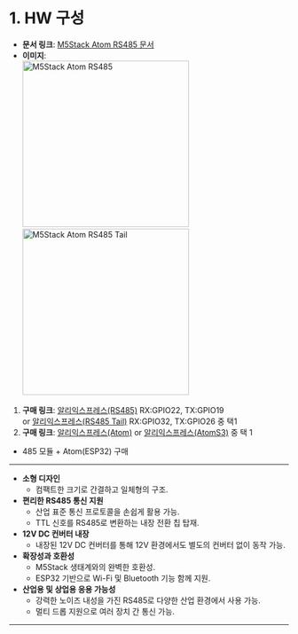 # 1. HW 구성
- **문서 링크**: [M5Stack Atom RS485 문서](https://docs.m5stack.com/en/atom/Atomic%20RS485%20Base)
- **이미지**:
  <br>
  <img src="https://static-cdn.m5stack.com/resource/docs/products/atom/Atomic%20RS485%20Base/img-482d74b8-0462-4139-943a-b8bf43da18c4.webp" alt="M5Stack Atom RS485" width="300">
  <img src="https://static-cdn.m5stack.com/resource/docs/products/atom/tail485/tail485_01.webp" alt="M5Stack Atom RS485 Tail" width="300">
  <br>
1. **구매 링크**: [알리익스프레스(RS485)](https://ko.aliexpress.com/item/1005005912210853.html?pdp_npi=4%40dis%21KRW%21%E2%82%A9%2015%2C450%21%E2%82%A9%2015%2C450%21%21%2110.19%2110.19%21%402101246417367405806363493eb3a8%2112000034821216022%21sh%21KR%210%21X&spm=a2g0o.store_pc_allItems_or_groupList.new_all_items_2007608036152.1005005912210853&gatewayAdapt=glo2kor) RX:GPIO22, TX:GPIO19<br>
or [알리익스프레스(RS485 Tail)](https://ko.aliexpress.com/item/1005003297531645.html?pdp_npi=4%40dis%21USD%21US%20%246.95%21US%20%240.99%21%21%216.95%210.99%21%40212a6e3217429992481557241e10e2%2112000025078858343%21sh%21KR%210%21X&spm=a2g0o.store_pc_allItems_or_groupList.new_all_items_2007608036152.1005003297531645&gatewayAdapt=glo2kor) RX:GPIO32, TX:GPIO26 중 택1
2. **구매 링크**: [알리익스프레스(Atom)](https://ko.aliexpress.com/item/1005003299215808.html?pdp_npi=4%40dis%21KRW%21₩%2011%2C341%21₩%2011%2C341%21%21%217.65%217.65%21%402140c1c317374652352956593e85b5%2112000025086683331%21sh%21KR%210%21X&spm=a2g0o.store_pc_allItems_or_groupList.new_all_items_2007608036152.1005003299215808&gatewayAdapt=glo2kor) or [알리익스프레스(AtomS3)](https://ko.aliexpress.com/item/1005005177952629.html?pdp_npi=4%40dis%21KRW%21₩%2011%2C400%21₩%2011%2C400%21%21%217.69%217.69%21%40210123bc17374653830282226e4c98%2112000031987959059%21sh%21KR%210%21X&spm=a2g0o.store_pc_allItems_or_groupList.new_all_items_2007608036152.1005005177952629&gatewayAdapt=glo2kor) 중 택 1

- 485 모듈 + Atom(ESP32) 구매
---
- **소형 디자인**
  - 컴팩트한 크기로 간결하고 일체형의 구조.
- **편리한 RS485 통신 지원**
  - 산업 표준 통신 프로토콜을 손쉽게 활용 가능.
  - TTL 신호를 RS485로 변환하는 내장 전환 칩 탑재.
- **12V DC 컨버터 내장**
  - 내장된 12V DC 컨버터를 통해 12V 환경에서도 별도의 컨버터 없이 동작 가능.
- **확장성과 호환성**
  - M5Stack 생태계와의 완벽한 호환성.
  - ESP32 기반으로 Wi-Fi 및 Bluetooth 기능 함께 지원.
- **산업용 및 상업용 응용 가능성**
  - 강력한 노이즈 내성을 가진 RS485로 다양한 산업 환경에서 사용 가능.
  - 멀티 드롭 지원으로 여러 장치 간 통신 가능.
---
